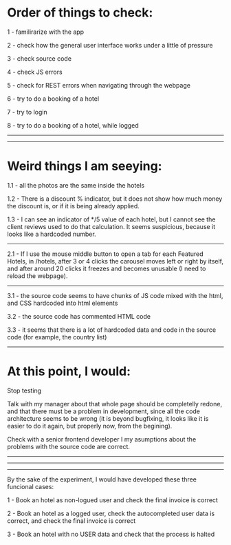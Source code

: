 # Order of things to check:

1 - familirarize with the app

2 - check how the general user interface works under a little of pressure

3 - check source code

4 - check JS errors

5 - check for REST errors when navigating through the webpage

6 - try to do a booking of a hotel

7 - try to login

8 - try to do a booking of a hotel, while logged

---
---

# Weird things I am seeying:

1.1 - all the photos are the same inside the hotels

1.2 - There is a discount % indicator, but it does not show how much money the discount is, or if it is being already applied.

1.3 - I can see an indicator of */5 value of each hotel, but I cannot see the client reviews used to do that calculation. It seems suspicious, because it looks like a hardcoded number.

---

2.1 - If I use the mouse middle button to open a tab for each Featured Hotels, in /hotels, after 3 or 4 clicks the carousel moves left or right by itself, and after around 20 clicks it freezes and becomes unusable (I need to reload the webpage).

---

3.1 - the source code seems to have chunks of JS code mixed with the html, and CSS hardcoded into html elements

3.2 - the source code has commented HTML code

3.3 - it seems that there is a lot of hardcoded data and code in the source code (for example, the country list)

---

# At this point, I would:
 Stop testing 

 Talk with my manager about that whole page should be completelly redone, and that there must be a problem in development, since all the code architecture seems to be wrong (it is beyond bugfixing, it looks like it is easier to do it again, but properly now, from the begining).

 Check with a senior frontend developer I my asumptions about the problems with the source code are correct.

 ---
 ---
 ---

 By the sake of the experiment, I would have developed these three funcional cases:

 1 - Book an hotel as non-logued user and check the final invoice is correct

 2 - Book an hotel as a logged user, check the autocompleted user data is correct, and check the final invoice is correct
 
 3 - Book an hotel with no USER data and check that the process is halted

